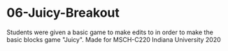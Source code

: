 # 06-Juicy-Breakout


Students were given a basic game to make edits to in order to make the basic blocks game "Juicy". 
Made for MSCH-C220 Indiana University 2020
